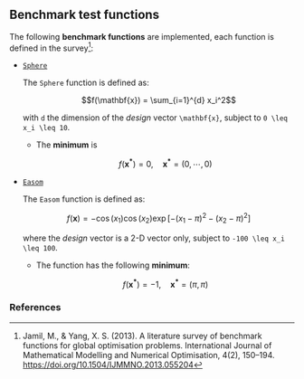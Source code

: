 ## Benchmark test functions

The following **benchmark functions** are implemented, each function is defined in the
survey[^1]:

- [`Sphere`](@ref)
  
  The `Sphere` function is defined as:
  ```math
  f(\mathbf{x}) = \sum_{i=1}^{d} x_i^2
  ```
  with ``d`` the dimension of the _design_ vector ``\mathbf{x}``,
  subject to ``0 \leq x_i \leq 10``.

  - The **minimum** is
    ```math
    f(\mathbf{x^*}) = 0, \quad \mathbf{x^*} = (0, \cdots, 0)
    ```
- [`Easom`](@ref)
  
  The `Easom` function is defined as:
  ```math
  f(\mathbf{x}) = -\cos{(x_1)} \cos{(x_2)} \exp{[-(x_1 - \pi)^2 - (x_2 - \pi)^2]}
  ```
  where the _design_ vector is a 2-D vector only, subject to ``-100 \leq x_i \leq 100``.

  - The function has the following **minimum**:
    ```math
    f(\mathbf{x^*}) = -1, \quad \mathbf{x^*} = (\pi, \pi)
    ```

### References

[^1]: Jamil, M., & Yang, X. S. (2013). A literature survey of benchmark functions for global optimisation problems. International Journal of Mathematical Modelling and Numerical Optimisation, 4(2), 150–194. https://doi.org/10.1504/IJMMNO.2013.055204